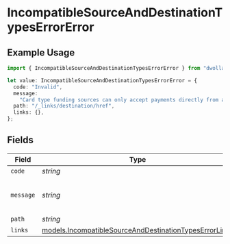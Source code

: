 # IncompatibleSourceAndDestinationTypesErrorError

## Example Usage

```typescript
import { IncompatibleSourceAndDestinationTypesErrorError } from "dwolla-typescript/models";

let value: IncompatibleSourceAndDestinationTypesErrorError = {
  code: "Invalid",
  message:
    "Card type funding sources can only accept payments directly from a balance",
  path: "/_links/destination/href",
  links: {},
};
```

## Fields

| Field                                                                                                                  | Type                                                                                                                   | Required                                                                                                               | Description                                                                                                            | Example                                                                                                                |
| ---------------------------------------------------------------------------------------------------------------------- | ---------------------------------------------------------------------------------------------------------------------- | ---------------------------------------------------------------------------------------------------------------------- | ---------------------------------------------------------------------------------------------------------------------- | ---------------------------------------------------------------------------------------------------------------------- |
| `code`                                                                                                                 | *string*                                                                                                               | :heavy_minus_sign:                                                                                                     | N/A                                                                                                                    | Invalid                                                                                                                |
| `message`                                                                                                              | *string*                                                                                                               | :heavy_minus_sign:                                                                                                     | N/A                                                                                                                    | Card type funding sources can only accept payments directly from a balance                                             |
| `path`                                                                                                                 | *string*                                                                                                               | :heavy_minus_sign:                                                                                                     | N/A                                                                                                                    | /_links/destination/href                                                                                               |
| `links`                                                                                                                | [models.IncompatibleSourceAndDestinationTypesErrorLinks](../models/incompatiblesourceanddestinationtypeserrorlinks.md) | :heavy_minus_sign:                                                                                                     | N/A                                                                                                                    | {}                                                                                                                     |